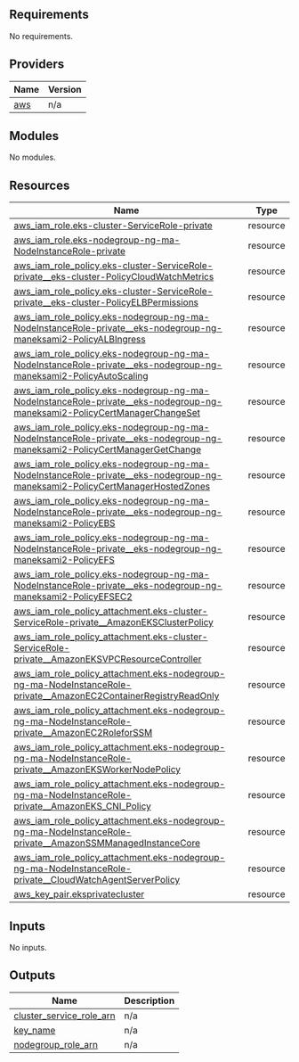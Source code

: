 <!-- BEGIN_TF_DOCS -->
## Requirements

No requirements.

## Providers

| Name | Version |
|------|---------|
| <a name="provider_aws"></a> [aws](#provider\_aws) | n/a |

## Modules

No modules.

## Resources

| Name | Type |
|------|------|
| [aws_iam_role.eks-cluster-ServiceRole-private](https://registry.terraform.io/providers/hashicorp/aws/latest/docs/resources/iam_role) | resource |
| [aws_iam_role.eks-nodegroup-ng-ma-NodeInstanceRole-private](https://registry.terraform.io/providers/hashicorp/aws/latest/docs/resources/iam_role) | resource |
| [aws_iam_role_policy.eks-cluster-ServiceRole-private__eks-cluster-PolicyCloudWatchMetrics](https://registry.terraform.io/providers/hashicorp/aws/latest/docs/resources/iam_role_policy) | resource |
| [aws_iam_role_policy.eks-cluster-ServiceRole-private__eks-cluster-PolicyELBPermissions](https://registry.terraform.io/providers/hashicorp/aws/latest/docs/resources/iam_role_policy) | resource |
| [aws_iam_role_policy.eks-nodegroup-ng-ma-NodeInstanceRole-private__eks-nodegroup-ng-maneksami2-PolicyALBIngress](https://registry.terraform.io/providers/hashicorp/aws/latest/docs/resources/iam_role_policy) | resource |
| [aws_iam_role_policy.eks-nodegroup-ng-ma-NodeInstanceRole-private__eks-nodegroup-ng-maneksami2-PolicyAutoScaling](https://registry.terraform.io/providers/hashicorp/aws/latest/docs/resources/iam_role_policy) | resource |
| [aws_iam_role_policy.eks-nodegroup-ng-ma-NodeInstanceRole-private__eks-nodegroup-ng-maneksami2-PolicyCertManagerChangeSet](https://registry.terraform.io/providers/hashicorp/aws/latest/docs/resources/iam_role_policy) | resource |
| [aws_iam_role_policy.eks-nodegroup-ng-ma-NodeInstanceRole-private__eks-nodegroup-ng-maneksami2-PolicyCertManagerGetChange](https://registry.terraform.io/providers/hashicorp/aws/latest/docs/resources/iam_role_policy) | resource |
| [aws_iam_role_policy.eks-nodegroup-ng-ma-NodeInstanceRole-private__eks-nodegroup-ng-maneksami2-PolicyCertManagerHostedZones](https://registry.terraform.io/providers/hashicorp/aws/latest/docs/resources/iam_role_policy) | resource |
| [aws_iam_role_policy.eks-nodegroup-ng-ma-NodeInstanceRole-private__eks-nodegroup-ng-maneksami2-PolicyEBS](https://registry.terraform.io/providers/hashicorp/aws/latest/docs/resources/iam_role_policy) | resource |
| [aws_iam_role_policy.eks-nodegroup-ng-ma-NodeInstanceRole-private__eks-nodegroup-ng-maneksami2-PolicyEFS](https://registry.terraform.io/providers/hashicorp/aws/latest/docs/resources/iam_role_policy) | resource |
| [aws_iam_role_policy.eks-nodegroup-ng-ma-NodeInstanceRole-private__eks-nodegroup-ng-maneksami2-PolicyEFSEC2](https://registry.terraform.io/providers/hashicorp/aws/latest/docs/resources/iam_role_policy) | resource |
| [aws_iam_role_policy_attachment.eks-cluster-ServiceRole-private__AmazonEKSClusterPolicy](https://registry.terraform.io/providers/hashicorp/aws/latest/docs/resources/iam_role_policy_attachment) | resource |
| [aws_iam_role_policy_attachment.eks-cluster-ServiceRole-private__AmazonEKSVPCResourceController](https://registry.terraform.io/providers/hashicorp/aws/latest/docs/resources/iam_role_policy_attachment) | resource |
| [aws_iam_role_policy_attachment.eks-nodegroup-ng-ma-NodeInstanceRole-private__AmazonEC2ContainerRegistryReadOnly](https://registry.terraform.io/providers/hashicorp/aws/latest/docs/resources/iam_role_policy_attachment) | resource |
| [aws_iam_role_policy_attachment.eks-nodegroup-ng-ma-NodeInstanceRole-private__AmazonEC2RoleforSSM](https://registry.terraform.io/providers/hashicorp/aws/latest/docs/resources/iam_role_policy_attachment) | resource |
| [aws_iam_role_policy_attachment.eks-nodegroup-ng-ma-NodeInstanceRole-private__AmazonEKSWorkerNodePolicy](https://registry.terraform.io/providers/hashicorp/aws/latest/docs/resources/iam_role_policy_attachment) | resource |
| [aws_iam_role_policy_attachment.eks-nodegroup-ng-ma-NodeInstanceRole-private__AmazonEKS_CNI_Policy](https://registry.terraform.io/providers/hashicorp/aws/latest/docs/resources/iam_role_policy_attachment) | resource |
| [aws_iam_role_policy_attachment.eks-nodegroup-ng-ma-NodeInstanceRole-private__AmazonSSMManagedInstanceCore](https://registry.terraform.io/providers/hashicorp/aws/latest/docs/resources/iam_role_policy_attachment) | resource |
| [aws_iam_role_policy_attachment.eks-nodegroup-ng-ma-NodeInstanceRole-private__CloudWatchAgentServerPolicy](https://registry.terraform.io/providers/hashicorp/aws/latest/docs/resources/iam_role_policy_attachment) | resource |
| [aws_key_pair.eksprivatecluster](https://registry.terraform.io/providers/hashicorp/aws/latest/docs/resources/key_pair) | resource |

## Inputs

No inputs.

## Outputs

| Name | Description |
|------|-------------|
| <a name="output_cluster_service_role_arn"></a> [cluster\_service\_role\_arn](#output\_cluster\_service\_role\_arn) | n/a |
| <a name="output_key_name"></a> [key\_name](#output\_key\_name) | n/a |
| <a name="output_nodegroup_role_arn"></a> [nodegroup\_role\_arn](#output\_nodegroup\_role\_arn) | n/a |
<!-- END_TF_DOCS -->